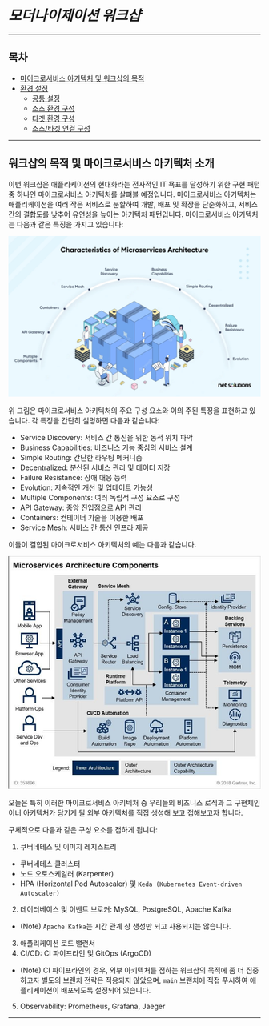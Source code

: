 # ***모더나이제이션 워크샵***

---

## 목차

* [마이크로서비스 아키텍처 및 워크샵의 목적](README.md)
* [환경 설정](setup-environment/Setup-Environment-README.md)
  * [공통 설정](setup-environment/Setup-Common-Configuration.md)
  * [소스 환경 구성](setup-environment/Setup-Source-Environment.md)
  * [타겟 환경 구성](setup-environment/Setup-Target-Environment.md)
  * [소스/타겟 연결 구성](setup-environment/Setup-Source-Target-Connectivity.md)

---
## 워크샵의 목적 및 마이크로서비스 아키텍처 소개

이번 워크샵은 애플리케이션의 현대화라는 전사적인 IT 묙표를 달성하기 위한 구현 패턴 중 하나인 마이크로서비스 아키텍처를 살펴볼 예정입니다. 마이크로서비스 아키텍처는 애플리케이션을 여러 작은 서비스로 분할하여 개발, 배포 및 확장을 단순화하고, 서비스 간의 결합도를 낮추어 유연성을 높이는 아키텍처 패턴입니다. 마이크로서비스 아키텍처는 다음과 같은 특징을 가지고 있습니다:  

![마이크로서비스 아키텍처의 특징적 요소들](../images/Characterstics-of-the-Microservices-architecture.webp "마이크로서비스 아키텍처의 특징적 요소들")

위 그림은 마이크로서비스 아키텍처의 주요 구성 요소와 이의 주된 특징을 표현하고 있습니다. 각 특징을 간단히 설명하면 다음과 같습니다:
* Service Discovery: 서비스 간 통신을 위한 동적 위치 파악
* Business Capabilities: 비즈니스 기능 중심의 서비스 설계
* Simple Routing: 간단한 라우팅 메커니즘
* Decentralized: 분산된 서비스 관리 및 데이터 저장
* Failure Resistance: 장애 대응 능력
* Evolution: 지속적인 개선 및 업데이트 가능성
* Multiple Components: 여러 독립적 구성 요소로 구성
* API Gateway: 중앙 진입점으로 API 관리
* Containers: 컨테이너 기술을 이용한 배포
* Service Mesh: 서비스 간 통신 인프라 제공

이들이 결합된 마이크로서비스 아키텍처의 예는 다음과 같습니다.

![마이크로서비스 아키텍처의 구성 요소](../images/Microserivces-Architecture-Components.png "마이크로서비스 아키텍터 구성 요소")

오늘은 특히 이러한 마이크로서비스 아키텍처 중 우리들의 비즈니스 로직과 그 구현체인 이너 아키텍처가 담기게 될 외부 아키텍처를 직접 생성해 보고 접해보고자 합니다.

구체적으로 다음과 같은 구성 요소를 접하게 됩니다:
1. 쿠버네테스 및 이미지 레지스트리
  * 쿠버네테스 클러스터
  * 노드 오토스케일러 (Karpenter)
  * HPA (Horizontal Pod Autoscaler) 및 `Keda (Kubernetes Event-driven Autoscaler)`
2. 데이터베이스 및 이벤트 브로커: MySQL, PostgreSQL, Apache Kafka
  * (Note) `Apache Kafka`는 시간 관계 상 생성만 되고 사용되지는 않습니다.
3. 애플리케이션 로드 밸런서
4. CI/CD: CI 파이프라인 및 GitOps (ArgoCD)
  * (Note) CI 파이프라인의 경우, 외부 아키텍처를 접하는 워크샵의 목적에 좀 더 집중하고자 별도의 브랜치 전략은 적용되지 않았으며, `main` 브랜치에 직접 푸시하여 애플리케이션이 배포되도록 설정되어 있습니다.
5. Observability: Prometheus, Grafana, Jaeger

---
